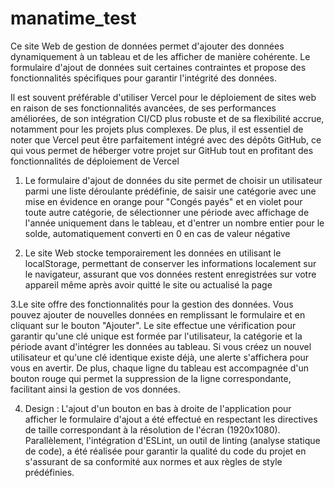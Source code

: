 # manatime_test

Ce site Web de gestion de données permet d'ajouter des données dynamiquement à un tableau et de les afficher de manière cohérente. Le formulaire d'ajout de données suit certaines contraintes et propose des fonctionnalités spécifiques pour garantir l'intégrité des données.

Il est souvent préférable d'utiliser Vercel pour le déploiement de sites web en raison de ses fonctionnalités avancées, de ses performances améliorées, de son intégration CI/CD plus robuste et de sa flexibilité accrue, notamment pour les projets plus complexes. De plus, il est essentiel de noter que Vercel peut être parfaitement intégré avec des dépôts GitHub, ce qui vous permet de héberger votre projet sur GitHub tout en profitant des fonctionnalités de déploiement de Vercel


1. Le formulaire d'ajout de données du site permet de choisir un utilisateur parmi une liste déroulante prédéfinie, de saisir une catégorie avec une mise en évidence en orange pour "Congés payés" et en violet pour toute autre catégorie, de sélectionner une période avec affichage de l'année uniquement dans le tableau, et d'entrer un nombre entier pour le solde, automatiquement converti en 0 en cas de valeur négative

2. Le site Web stocke temporairement les données en utilisant le localStorage, permettant de conserver les informations localement sur le navigateur, assurant que vos données restent enregistrées sur votre appareil même après avoir quitté le site ou actualisé la page

3.Le site offre des fonctionnalités pour la gestion des données. Vous pouvez ajouter de nouvelles données en remplissant le formulaire et en cliquant sur le bouton "Ajouter". Le site effectue une vérification pour garantir qu'une clé unique est formée par l'utilisateur, la catégorie et la période avant d'intégrer les données au tableau. Si vous créez un nouvel utilisateur et qu'une clé identique existe déjà, une alerte s'affichera pour vous en avertir. De plus, chaque ligne du tableau est accompagnée d'un bouton rouge qui permet la suppression de la ligne correspondante, facilitant ainsi la gestion de vos données.

4. Design : L'ajout d'un bouton en bas à droite de l'application pour afficher le formulaire d'ajout a été effectué en respectant les directives de taille correspondant à la résolution de l'écran (1920x1080). Parallèlement, l'intégration d'ESLint, un outil de linting (analyse statique de code), a été réalisée pour garantir la qualité du code du projet en s'assurant de sa conformité aux normes et aux règles de style prédéfinies.
